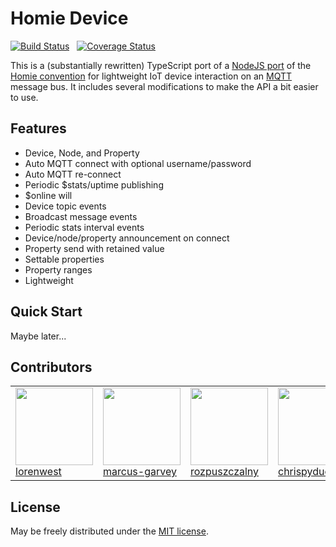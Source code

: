 Homie Device
============

[![Build Status](https://travis-ci.org/chrispyduck/homie-device.svg?branch=master)](https://travis-ci.org/chrispyduck/homie-device)&nbsp;&nbsp;
[![Coverage Status](https://coveralls.io/repos/github/chrispyduck/homie-device/badge.svg?branch=master)](https://coveralls.io/github/chrispyduck/homie-device?branch=master)&nbsp;&nbsp;

This is a (substantially rewritten) TypeScript port of a [NodeJS port](https://github.com/microclimates/homie-device) of the [Homie convention](https://github.com/marvinroger/homie) for lightweight IoT device interaction on an [MQTT](https://en.wikipedia.org/wiki/MQTT) message bus. It includes several modifications to make the API a bit easier to use.

Features
--------

* Device, Node, and Property
* Auto MQTT connect with optional username/password
* Auto MQTT re-connect
* Periodic $stats/uptime publishing
* $online will
* Device topic events
* Broadcast message events
* Periodic stats interval events
* Device/node/property announcement on connect
* Property send with retained value
* Settable properties
* Property ranges
* Lightweight

Quick Start
-----------

Maybe later...

Contributors
------------
<table id="contributors"><tr><td><img width="124" src="https://avatars2.githubusercontent.com/u/373538?v=4"><br/><a href="https://github.com/lorenwest">lorenwest</a></td><td><img width="124" src="https://avatars0.githubusercontent.com/u/7427179?v=4"><br/><a href="https://github.com/marcus-garvey">marcus-garvey</a></td><td><img width="124" src="https://avatars0.githubusercontent.com/u/7627635?v=4"><br/><a href="https://github.com/rozpuszczalny">rozpuszczalny</a></td><td><img width="124" src="https://avatars0.githubusercontent.com/u/10454636?v=4"><br/><a href="https://github.com/chrispyduck">chrispyduck</a></td><td><img width="124" src="https://avatars1.githubusercontent.com/u/35524902?v=4"><br/><a href="https://github.com/freddebacker">freddebacker</a></td><td><img width="124" src="https://avatars0.githubusercontent.com/u/52833340?v=4"><br/><a href="https://github.com/wolfgangcolsman">wolfgangcolsman</a></td></tr></table>

License
-------

May be freely distributed under the [MIT license](https://raw.githubusercontent.com/chrispyduck/homie-device/master/LICENSE).

